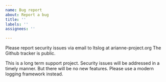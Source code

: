 ```yaml
---
name: Bug report
about: Report a bug
title: ''
labels: ''
assignees: ''

---
```


Please report security issues via email to ltslog at arianne-project.org  The Github tracker is public.

This is a long term support project. Security issues will be addressed in a timely manner. But there will be no new features. Please use a modern logging framework instead.
